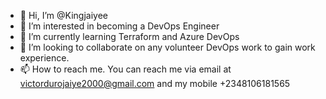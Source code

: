 - 👋 Hi, I’m @Kingjaiyee
- 👀 I’m interested in becoming a DevOps Engineer
- 🌱 I’m currently learning Terraform and Azure DevOps
- 💞️ I’m looking to collaborate on any volunteer DevOps work to gain work experience.
- 📫 How to reach me. You can reach me via email at victordurojaiye2000@gmail.com and my mobile +2348106181565

<!---
Kingjaiyee/Kingjaiyee is a ✨ special ✨ repository because its `README.md` (this file) appears on your GitHub profile.
You can click the Preview link to take a look at your changes.
--->
